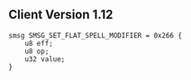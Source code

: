 ## Client Version 1.12

```rust,ignore
smsg SMSG_SET_FLAT_SPELL_MODIFIER = 0x266 {
    u8 eff;    
    u8 op;    
    u32 value;    
}

```
